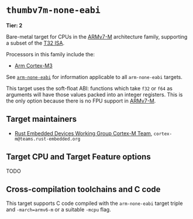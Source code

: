 # `thumbv7m-none-eabi`

**Tier: 2**

Bare-metal target for CPUs in the [ARMv7-M] architecture family, supporting a subset of the [T32 ISA][t32-isa].

Processors in this family include the:

* [Arm Cortex-M3][cortex-m3]

See [`arm-none-eabi`](arm-none-eabi.md) for information applicable to all `arm-none-eabi` targets.

This target uses the soft-float ABI: functions which take `f32` or `f64` as arguments will have those values packed into an integer registers. This is the only option because there is no FPU support in [ARMv7-M].

[t32-isa]: https://developer.arm.com/Architectures/T32%20Instruction%20Set%20Architecture
[ARMv7-M]: https://developer.arm.com/documentation/ddi0403/latest/
[cortex-m3]: https://developer.arm.com/Processors/Cortex-M3

## Target maintainers

* [Rust Embedded Devices Working Group Cortex-M Team](https://github.com/rust-embedded), `cortex-m@teams.rust-embedded.org`

## Target CPU and Target Feature options

TODO

## Cross-compilation toolchains and C code

This target supports C code compiled with the `arm-none-eabi` target triple and `-march=armv6-m` or a suitable `-mcpu` flag.
